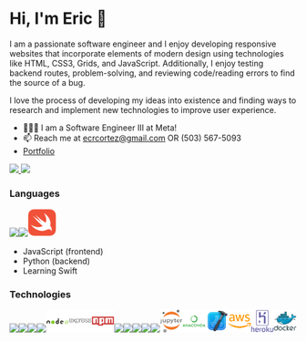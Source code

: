 <!-- ## Hi, I'm Eric 👋 

I am a passionate software engineer and I enjoy developing responsive 
websites that incorporate elements of modern design using technologies 
like HTML, CSS3, Grids, and JavaScript. Additionally, I enjoy testing 
backend routes, problem-solving, and using console logs/reading 
errors to find the source of a bug.

I love the process of developing my ideas into existence and finding ways 
to research and implement new technologies to improve user experience. 

- 👨🏻‍💻 I am a Frontend Developer II at Meta!
- 📫 Reach me at ecrcortez@gmail.com OR (503) 567-5093
- Find me on [Linkedin](https://www.linkedin.com/in/eric-cortez-0101/) or [AngelList](https://angel.co/u/eric-cortez-2)
- [Portfolio](https://eric-cortez.github.io/)

![Anurag's GitHub stats](https://github-readme-stats.vercel.app/api?username=Eric-Cortez)](https://github.com/Eric-Cortez/github-readme-stats)
![Anurag's GitHub stats](https://github-readme-stats.vercel.app/api?username=Eric-Cortez&show_icons=true&theme=radical)


### Technologies 
<img 
src="https://cdn.jsdelivr.net/gh/devicons/devicon/icons/react/react-original.svg" height=40/><img 
src="https://cdn.jsdelivr.net/gh/devicons/devicon/icons/redux/redux-original.svg" height=40/><img 
src="https://cdn.jsdelivr.net/gh/devicons/devicon/icons/flask/flask-original.svg" height=40/><img src="https://cdn.jsdelivr.net/gh/devicons/devicon/icons/postgresql/postgresql-original.svg"  height=40/><img src="https://cdn.jsdelivr.net/gh/devicons/devicon/icons/sqlalchemy/sqlalchemy-original.svg"  height=40/><img  
src="https://cdn.jsdelivr.net/gh/devicons/devicon/icons/css3/css3-original.svg"  height=40/><img  
src="https://cdn.jsdelivr.net/gh/devicons/devicon/icons/html5/html5-original.svg"  height=40/><img  
src="https://cdn.jsdelivr.net/gh/devicons/devicon/icons/git/git-original.svg"  height=40/><img  
src="https://cdn.jsdelivr.net/gh/devicons/devicon/icons/vscode/vscode-original.svg"  height=40/>


 React | Redux | Flask | Postgres |SQLAlchemy | Alembic | CSS | Git | Node.js | NPM | HTML / JSX | Heroku | Anaconda | Sphinx | Docusaurus | Jupyter Notebook | IPywidgets | Anacond 

### Languages 
<img  src="https://cdn.jsdelivr.net/gh/devicons/devicon/icons/javascript/javascript-original.svg"  height=40/><img
src="https://cdn.jsdelivr.net/gh/devicons/devicon/icons/python/python-original.svg" height=50/>
* JavaScript (frontend)
* Python (backend)
 -->

<div align='center'>
 
</div>

<div>
  <h1>Hi, I'm Eric 👋 </h1>

I am a passionate software engineer and I enjoy developing responsive 
websites that incorporate elements of modern design using technologies 
like HTML, CSS3, Grids, and JavaScript. Additionally, I enjoy testing 
backend routes, problem-solving, and reviewing code/reading 
errors to find the source of a bug.

I love the process of developing my ideas into existence and finding ways 
to research and implement new technologies to improve user experience. 
 
<!-- ![visitor badge](https://visitor-badge.glitch.me/badge?page_id=Eric-Cortez.visitor-badge) -->
 
- 👨🏻‍💻 I am a Software Engineer III at Meta!
- 📫 Reach me at ecrcortez@gmail.com OR (503) 567-5093
- [Portfolio](https://eric-cortez.github.io/)
<a href="https://www.linkedin.com/in/eric-cortez-0101/" target="_blank">
   <img src="https://img.shields.io/badge/LinkedIn-blue?style=for-the-badge&logo=linkedin&logoColor=white">
 </img>
 </a><a href="https://angel.co/u/eric-cortez-2" target="_blank">
   <img src=https://img.shields.io/badge/AngelList-%23D4D4D4.svg?style=for-the-badge&logo=AngelList&logoColor=black>
 </img>
 </a>


</div>

### Languages 
<img  src="https://cdn.jsdelivr.net/gh/devicons/devicon/icons/javascript/javascript-original.svg"  height=50/><img
src="https://cdn.jsdelivr.net/gh/devicons/devicon/icons/python/python-original.svg" height=50/><img
src="https://github.com/devicons/devicon/blob/master/icons/swift/swift-original.svg" height=50/>

* JavaScript (frontend)
* Python (backend)
* Learning Swift 

### Technologies 
<img src="https://cdn.jsdelivr.net/gh/devicons/devicon/icons/react/react-original.svg" height=40/><img 
src="https://cdn.jsdelivr.net/gh/devicons/devicon/icons/redux/redux-original.svg" height=40/><img 
src="https://cdn.jsdelivr.net/gh/devicons/devicon/icons/css3/css3-original.svg"  height=40/><img  
src="https://cdn.jsdelivr.net/gh/devicons/devicon/icons/html5/html5-original.svg"  height=40/><img 
src="https://github.com/devicons/devicon/blob/master/icons/nodejs/nodejs-original-wordmark.svg" height="40"/><img             src="https://github.com/devicons/devicon/blob/master/icons/express/express-original-wordmark.svg" height=40/><img
src="https://github.com/devicons/devicon/blob/master/icons/npm/npm-original-wordmark.svg" height="40"/><img 
src="https://cdn.jsdelivr.net/gh/devicons/devicon/icons/postgresql/postgresql-original.svg"  height=40/><img src="https://cdn.jsdelivr.net/gh/devicons/devicon/icons/sqlalchemy/sqlalchemy-original.svg"  height=40/><img   
src="https://cdn.jsdelivr.net/gh/devicons/devicon/icons/git/git-original.svg"  height=40/><img  
src="https://cdn.jsdelivr.net/gh/devicons/devicon/icons/vscode/vscode-original.svg"  height=40/><img src="https://cdn.jsdelivr.net/gh/devicons/devicon/icons/flask/flask-original.svg" height="40"/><img src="https://github.com/devicons/devicon/blob/master/icons/jupyter/jupyter-original-wordmark.svg" height="40"/><img src="https://github.com/devicons/devicon/blob/master/icons/anaconda/anaconda-original-wordmark.svg" height="40"/><img src="https://github.com/devicons/devicon/blob/master/icons/xcode/xcode-original.svg" height="40"/><img src="https://github.com/devicons/devicon/blob/master/icons/amazonwebservices/amazonwebservices-plain-wordmark.svg" height="40"/><img src="https://github.com/devicons/devicon/blob/master/icons/heroku/heroku-original-wordmark.svg" height="40"/><img src="https://github.com/devicons/devicon/blob/master/icons/docker/docker-original-wordmark.svg" height="40"/>




<!--  React | Redux | CSS | HTML / JSX | Node.js |  Flask | Postgres | SQLAlchemy | Alembic |  Git | 
 NPM |  Heroku | Anaconda | Sphinx | Docusaurus | Jupyter Notebook | IPywidgets | Anacond  -->

<div align='center'>

</div>

</div>

<!-- ### Github Stats

<p>
<img height="180em" src="https://github-readme-stats.vercel.app/api?username=Eric-Cortez&count_private=true&show_icons=true&theme=radical"/>
<img height="180em" src="https://github-readme-stats.vercel.app/api/top-langs?username=Eric-Cortez&show_icons=true&locale=en&layout=compact&theme=radical"/>
</p> -->
 
<!-- ### Projects

 [![Readme Card](https://github-readme-stats.vercel.app/api/pin/?username=Eric-Cortez&repo=edcGear&theme=gotham&card_width=500)](https://github.com/Eric-Cortez/edcGear)
 [![Readme Card](https://github-readme-stats.vercel.app/api/pin/?username=Eric-Cortez&repo=LodgeINN&&count_private=true&include_all_commits=true&theme=gotham&card_width=500)](https://github.com/Eric-Cortez/LodgeINN)
  [![Readme Card](https://github-readme-stats.vercel.app/api/pin/?username=k-dodsonknapp&repo=Cara&theme=gotham&card_width=100)](https://github.com/k-dodsonknapp/Cara)
 [![Readme Card](https://github-readme-stats.vercel.app/api/pin/?username=gitxandalf&repo=gameZ&&count_private=true&include_all_commits=true&theme=gotham&card_width=100)](https://github.com/gitxandalf/gameZ) -->
